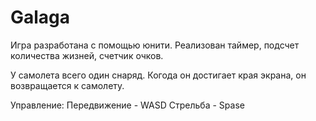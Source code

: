 # Galaga

Игра разработана с помощью юнити.
Реализован таймер, подсчет количества жизней, счетчик очков.

У самолета всего один снаряд. Когода он достигает края экрана, он возвращается к самолету.

Управление:
Передвижение - WASD
Стрельба - Spase

